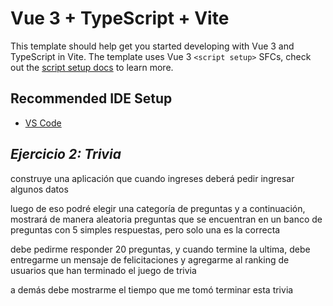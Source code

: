 # Vue 3 + TypeScript + Vite

This template should help get you started developing with Vue 3 and TypeScript in Vite. The template uses Vue 3 `<script setup>` SFCs, check out the [script setup docs](https://v3.vuejs.org/api/sfc-script-setup.html#sfc-script-setup) to learn more.

## Recommended IDE Setup

- [VS Code](https://code.visualstudio.com/) 

## *Ejercicio 2: Trivia*

construye una aplicación que cuando ingreses deberá pedir ingresar algunos datos

luego de eso podré elegir una categoría de preguntas y a continuación, mostrará de manera aleatoria preguntas que se encuentran en un banco de preguntas con 5 simples respuestas, pero solo una es la correcta

debe pedirme responder 20 preguntas, y cuando termine la ultima, debe entregarme un mensaje de felicitaciones y agregarme al ranking de usuarios que han terminado el juego de trivia

a demás debe mostrarme el tiempo que me tomó terminar esta trivia
